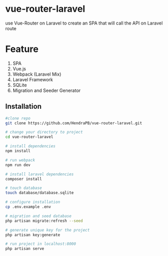 # vue-router-laravel
use Vue-Router on Laravel to create an SPA that will call the API on Laravel route

# Feature
1. SPA
2. Vue.js
3. Webpack (Laravel Mix)
4. Laravel Framework
5. SQLite
6. Migration and Seeder Generator

## Installation

``` bash
#clone repo
git clone https://github.com/HendraPB/vue-router-laravel.git

# change your directory to project
cd vue-router-laravel

# install dependencies
npm install

# run webpack
npm run dev

# install laravel dependencies
composer install

# touch database
touch database/database.sqlite

# configure installation
cp .env.example .env

# migration and seed database
php artisan migrate:refresh --seed

# generate unique key for the project
php artisan key:generate

# run project in localhost:8000
php artisan serve
